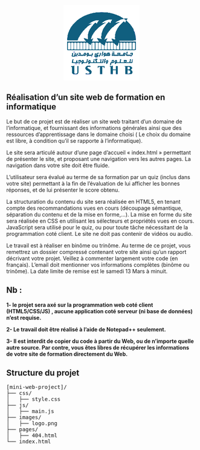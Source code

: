<p align="center">
  <img width="200" height="200" src="https://raw.githubusercontent.com/ibrahimBougaoua/mini-web-project/main/images/logo.png?token=AJ62QTVRQKMN6JRJAT2EXW3AHJH4E">
</p>

## Réalisation d’un site web de formation en informatique

Le but de ce projet est de réaliser un site web traitant d’un domaine de l’informatique, et fournissant des informations générales ainsi que des ressources d’apprentissage dans le domaine choisi ( Le choix du domaine est libre, à condition qu’il se rapporte à l’informatique).

Le site sera articulé autour d’une page d’accueil « index.html » permettant de présenter le site, et proposant une navigation vers les autres pages. La navigation dans votre site doit être fluide.

L’utilisateur sera évalué au terme de sa formation par un quiz (inclus dans votre site) permettant à la fin de l’évaluation de lui afficher les bonnes réponses, et de lui présenter le score obtenu.

La structuration du contenu du site sera réalisée en HTML5, en tenant compte des recommandations vues en cours (découpage sémantique, séparation du contenu et de la mise en forme,…). La mise en forme du site sera réalisée en CSS en utilisant les sélecteurs et propriétés vues en cours. JavaScript sera utilisé pour le quiz, ou pour toute tâche nécessitant de la programmation coté client. Le site ne doit pas contenir de vidéos ou audio.

Le travail est à réaliser en binôme ou trinôme. Au terme de ce projet, vous remettrez un dossier compressé contenant votre site ainsi qu’un rapport décrivant votre projet. Veillez à commenter largement votre code (en français). L’email doit mentionner vos informations complètes (binôme ou trinôme). La date limite de remise est le samedi 13 Mars à minuit.


## Nb :

<b>1- le projet sera axé sur la programmation web coté client (HTML5/CSS/JS) , aucune application coté serveur (ni base de données) n’est requise.</b>

<b>2- Le travail doit être réalisé à l’aide de Notepad++ seulement.</b>

<b>3- Il est interdit de copier du code à partir du Web, ou de n’importe quelle autre source. Par contre, vous êtes libres de récupérer les informations de votre site de formation directement du Web.</b>

## Structure du projet

<pre>
[mini-web-project]/
├── css/
│   ├── style.css
├── js/
│   ├── main.js
├── images/
│   ├── logo.png
├── pages/
│   ├── 404.html
└── index.html
</pre>